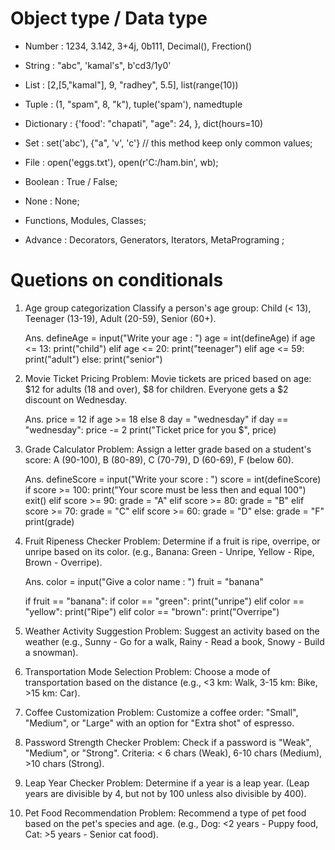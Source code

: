 # Object type / Data type

- Number : 1234, 3.142, 3+4j, 0b111, Decimal(), Frection()

- String : "abc", 'kamal's", b'cd3/1y0'

- List : [2,[5,"kamal"], 9, "radhey", 5.5], list(range(10))

- Tuple : (1, "spam", 8, "k"), tuple('spam'), namedtuple

- Dictionary : {'food': "chapati", "age": 24, }, dict(hours=10)

- Set : set('abc'), {"a", 'v', 'c'} // this method keep only common values;

- File : open('eggs.txt'), open(r'C:/ham.bin', wb);

- Boolean : True / False;

- None : None;

- Functions, Modules, Classes;

- Advance : Decorators, Generators, Iterators, MetaPrograming ;

# Quetions on conditionals

1. Age group categorization
   Classify a person's age group: Child (< 13), Teenager (13-19), Adult (20-59), Senior (60+).

   Ans. defineAge = input("Write your age : ")
   age = int(defineAge)
   if age <= 13:
   print("child")
   elif age <= 20:
   print("teenager")
   elif age <= 59:
   print("adult")
   else: print("senior")

2. Movie Ticket Pricing
   Problem: Movie tickets are priced based on age: $12 for adults (18 and over), $8 for children. Everyone gets a $2 discount on Wednesday.

   Ans. price = 12 if age >= 18 else 8
   day = "wednesday"
   if day == "wednesday":
   price -= 2
   print("Ticket price for you $", price)

3. Grade Calculator
   Problem: Assign a letter grade based on a student's score: A (90-100), B (80-89), C (70-79), D (60-69), F (below 60).

   Ans. defineScore = input("Write your score : ")
   score = int(defineScore)
   if score >= 100:
   print("Your score must be less then and equal 100")
   exit()
   elif score >= 90:
   grade = "A"
   elif score >= 80:
   grade = "B"
   elif score >= 70:
   grade = "C"
   elif score >= 60:
   grade = "D"
   else: grade = "F"
   print(grade)

4. Fruit Ripeness Checker
   Problem: Determine if a fruit is ripe, overripe, or unripe based on its color. (e.g., Banana: Green - Unripe, Yellow - Ripe, Brown - Overripe).

   Ans. color = input("Give a color name : ")
   fruit = "banana"

   if fruit == "banana":
   if color == "green":
   print("unripe")
   elif color == "yellow":
   print("Ripe")
   elif color == "brown":
   print("Overripe")

5. Weather Activity Suggestion
   Problem: Suggest an activity based on the weather (e.g., Sunny - Go for a walk, Rainy - Read a book, Snowy - Build a snowman).

6. Transportation Mode Selection
   Problem: Choose a mode of transportation based on the distance (e.g., <3 km: Walk, 3-15 km: Bike, >15 km: Car).

7. Coffee Customization
   Problem: Customize a coffee order: "Small", "Medium", or "Large" with an option for "Extra shot" of espresso.

8. Password Strength Checker
   Problem: Check if a password is "Weak", "Medium", or "Strong". Criteria: < 6 chars (Weak), 6-10 chars (Medium), >10 chars (Strong).

9. Leap Year Checker
   Problem: Determine if a year is a leap year. (Leap years are divisible by 4, but not by 100 unless also divisible by 400).

10. Pet Food Recommendation
    Problem: Recommend a type of pet food based on the pet's species and age. (e.g., Dog: <2 years - Puppy food, Cat: >5 years - Senior cat food).
